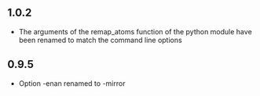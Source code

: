 1.0.2
-----

- The arguments of the remap_atoms function of the python module have been renamed to match the command line options

0.9.5
-----

- Option -enan renamed to -mirror
